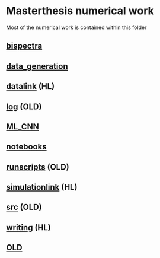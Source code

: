 # Masterthesis numerical work
Most of the numerical work is contained within this folder


## [bispectra](bispectra)

## [data_generation](data_generation)

## [datalink](datlink) (HL)

## [log](log) (OLD)

## [ML_CNN](ML_CNN)

## [notebooks](notebooks)

## [runscripts](runscripts) (OLD)

## [simulationlink](simulationlink) (HL)

## [src](src) (OLD)

## [writing](writing) (HL)

## [OLD](OLD)

